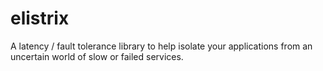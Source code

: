 # elistrix
A latency / fault tolerance library to help isolate your applications from an uncertain world of slow or failed services.

